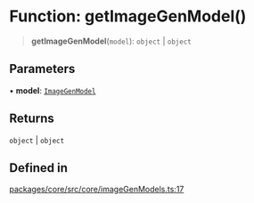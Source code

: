 # Function: getImageGenModel()

> **getImageGenModel**(`model`): `object` \| `object`

## Parameters

• **model**: [`ImageGenModel`](../enumerations/ImageGenModel.md)

## Returns

`object` \| `object`

## Defined in

[packages/core/src/core/imageGenModels.ts:17](https://github.com/ai16z/eliza/blob/main/packages/core/src/core/imageGenModels.ts#L17)
